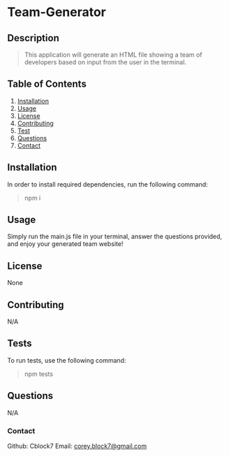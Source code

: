 # Team-Generator
## Description 
> This application will generate an HTML file showing a team of developers based on input from the user in the terminal. 

## Table of Contents 
1. [Installation](#installation) 
2. [Usage](#usage) 
3. [License](#license) 
4. [Contributing](#contributing) 
5. [Test](#tests)
6. [Questions](#questions)
7. [Contact](#contact) 

## Installation <a name="installation"></a>
In order to install required dependencies, run the following command:
> npm i 

## Usage 
Simply run the main.js file in your terminal, answer the questions provided, and enjoy your generated team website! 

## License 
None 

## Contributing 
N/A 

## Tests 
To run tests, use the following command:
> npm tests 

## Questions 
N/A

### Contact
Github: Cblock7
Email: corey.block7@gmail.com    

    